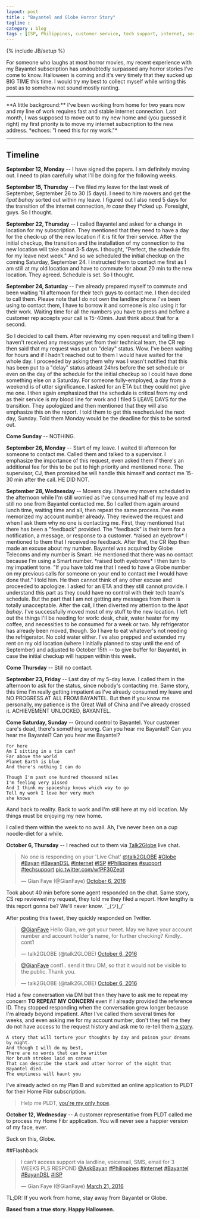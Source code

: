 ```yaml
---
layout: post
title : "Bayantel and Globe Horror Story"
tagline : 
category : blog
tags : [ISP, Philippines, customer service, tech support, internet, services]
---
```

{% include JB/setup %}

For someone who laughs at most horror movies, my recent experience with my Bayantel subscription has undoubtedly surpassed any horror stories I've come to know. Halloween is coming and it's very timely that they sucked up BIG TIME this time. I would try my best to collect myself while writing this post as to somehow not sound mostly ranting. 

<hr>
**A little background:** I've been working from home for two years now and my line of work requires fast and stable internet connection. Last month, I was supposed to move out to my new home and (you guessed it right) my first priority is to move my internet subscription to the new address. *echoes: "I need this for my work."*
<hr>

## Timeline

**September 12, Monday** -- I have signed the papers. I am definitely moving out. I need to plan carefully what I'll be doing for the following weeks.

**September 15, Thursday** -- I've filed my leave for the last week of September, September 26 to 30 (5 days). I need to hire movers and get the *lipat bahay* sorted out within my leave. I figured out I also need 5 days for the transition of the internet connection, *in case* they f*cked up. Foresight, guys. So I thought.

**September 22, Thursday** -- I called Bayantel and asked for a change in location for my subscription. They mentioned that they need to have a day for the check-up of the new location if it is fit for their service. After the initial checkup, the transition and the installation of my connection to the new location will take about 3-5 days. I thought, "Perfect, the schedule fits for my leave next week." And so we scheduled the initial checkup on the coming Saturday, September 24. I instructed them to contact me first as I am still at my old location and have to commute for about 20 min to the new location. They agreed. Schedule is set. So I thought.

**September 24, Saturday** -- I've already prepared myself to commute and been waiting 'til afternoon for their tech guys to contact me. I then decided to call them. Please note that I do not own the landline phone I've been using to contact them, I have to borrow it and someone is also using it for their work. Waiting time for all the numbers you have to press and before a customer rep accepts your call is 15-40min. Just think about that for a second. 

So I decided to call them. After reviewing my open request and telling them I haven't received any messages yet from their technical team, the CR rep then said that my request was put on "delay" status. Wow. I've been waiting for hours and if I hadn't reached out to them I would have waited for the whole day. I proceeded by asking them why was I wasn't notified that this has been put to a "delay" status atleast 24hrs before the set schedule or even on the day of the schedule for the initial checkup so I could have done something else on a Saturday. For someone fully-employed, a day from a weekend is of utter significance. I asked for an ETA but they could not give me one. I then again emphasized that the schedule is critical from my end as their service is my blood line for work and I filed 5 LEAVE DAYS for the transition. They apologized and then mentioned that they will also emphasize this on the report. I told them to get this rescheduled the next day, Sunday. Told them Monday would be the deadline for this to be sorted out.

**Come Sunday** -- NOTHING.

**September 26, Monday** -- Start of my leave. I waited til afternoon for someone to contact me. Called them and talked to a supervisor. I emphasize the importance of this request, even asked them if there's an additional fee for this to be put to high priority and mentioned none. The supervisor, CJ, then promised he will handle this himself and contact me 15-30 min after the call. HE DID NOT.

**September 28, Wednesday** -- Movers day. I have my movers scheduled in the afternoon while I'm still worried as I've consumed half of my leave and still no one from Bayantel contacted me. So I called them again around lunch time, waiting time and all, then repeat the same process. I've even memorized my account number already. They reviewed the request and when I ask them why no one is contacting me. First, they mentioned that there has been a "feedback" provided. The "feedback" is their term for a notification, a message, or response to a customer. \*raised an eyebrow\* I mentioned to them that I received no feedback. After that, the CR Rep then made an excuse about my number. Bayantel was acquired by Globe Telecoms and my number is Smart. He mentioned that there was no contact because I'm using a Smart number. \*raised both eyebrows\* I then turn to my impatient tone. "If you have told me that I need to have a Globe number on my previous calls for someone on your end to contact me I would have done that." I told him. He then cannot think of any other excuse and proceeded to apologize. I asked for an ETA and they still cannot provide. I understand this part as they could have no control with their tech team's schedule. But the part that I am not getting any messages from them is totally unacceptable. After the call, I then diverted my attention to the *lipat bahay*. I've successfully moved most of my stuff to the new location. I left out the things I'll be needing for work: desk, chair, water heater for my coffee, and necessities to be consumed for a week or two. My refrigerator has already been moved, though. So I have to eat whatever's not needing the refrigerator. No cold water either. I've also prepped and extended my rent on my old location (where I initially planned to stay until the end of September) and adjusted to October 15th -- to give buffer for Bayantel, in case the initial checkup will happen within this week.

**Come Thursday** -- Still no contact.

**September 23, Friday** -- Last day of my 5-day leave. I called them in the afternoon to ask for the status, since nobody's contacting me. Same story, this time I'm really getting impatient as I've already consumed my leave and NO PROGRESS AT ALL FROM BAYANTEL. But then if you know me personally, my patience is the Great Wall of China and I've already crossed it. ACHIEVEMENT UNLOCKED, BAYANTEL. 

**Come Saturday, Sunday** -- Ground control to Bayantel. Your customer care's dead, there's something wrong. Can you hear me Bayantel? Can you hear me Bayantel? Can you hear me Bayantel? 

    For here
    Am I sitting in a tin can?
    Far above the world
    Planet Earth is blue
    And there's nothing I can do

    Though I'm past one hundred thousand miles
    I'm feeling very pissed
    And I think my spaceship knows which way to go
    Tell my work I love her very much 
    she knows

Aand back to reality. Back to work and I'm still here at my old location. My things must be enjoying my new home.

I called them within the week to no avail. Ah, I've never been on a cup noodle-diet for a while. 

**October 6, Thursday** -- I reached out to them via [Talk2Globe](http://chat.globe.com.ph/) live chat. 

<blockquote class="twitter-tweet" data-lang="en"><p lang="en" dir="ltr">No one is responding on your &#39;Live Chat&#39; <a href="https://twitter.com/talk2GLOBE">@talk2GLOBE</a> <a href="https://twitter.com/hashtag/Globe?src=hash">#Globe</a> <a href="https://twitter.com/hashtag/Bayan?src=hash">#Bayan</a> <a href="https://twitter.com/hashtag/BayanDSL?src=hash">#BayanDSL</a> <a href="https://twitter.com/hashtag/Internet?src=hash">#Internet</a> <a href="https://twitter.com/hashtag/ISP?src=hash">#ISP</a> <a href="https://twitter.com/hashtag/Philippines?src=hash">#Philippines</a> <a href="https://twitter.com/hashtag/support?src=hash">#support</a> <a href="https://twitter.com/hashtag/techsupport?src=hash">#techsupport</a> <a href="https://t.co/wfPF30Zeqt">pic.twitter.com/wfPF30Zeqt</a></p>&mdash; Gian Faye (@GianFaye) <a href="https://twitter.com/GianFaye/status/783862056416006144">October 6, 2016</a></blockquote>
<script async src="//platform.twitter.com/widgets.js" charset="utf-8"></script>

Took about 40 min before some agent responded on the chat. Same story, CS rep reviewed my request, they told me they filed a report. How lengthy is this report gonna be? We'll never know. ¯\_(ツ)_/¯

After posting this tweet, they quickly responded on Twitter. 

<blockquote class="twitter-tweet" data-lang="en"><p lang="en" dir="ltr"><a href="https://twitter.com/GianFaye">@GianFaye</a> Hello Gian, we got your tweet. May we have your account number and account holder&#39;s name, for further checking? Kindly.. cont1</p>&mdash; talk2GLOBE (@talk2GLOBE) <a href="https://twitter.com/talk2GLOBE/status/783863557859475456">October 6, 2016</a></blockquote>
<script async src="//platform.twitter.com/widgets.js" charset="utf-8"></script>

<blockquote class="twitter-tweet" data-lang="en"><p lang="en" dir="ltr"><a href="https://twitter.com/GianFaye">@GianFaye</a> cont1.. send it thru DM, so that it would not be visible to the public. Thank you.</p>&mdash; talk2GLOBE (@talk2GLOBE) <a href="https://twitter.com/talk2GLOBE/status/783863558702587904">October 6, 2016</a></blockquote>
<script async src="//platform.twitter.com/widgets.js" charset="utf-8"></script>

Had a few conversation via DM but then they have to ask me to repeat my concern **TO REPEAT MY CONCERN** even if I already provided the reference ID. They stopped responding when the conversation grew longer because I'm already beyond impatient. After I've called them several times for weeks, and even asking me for my account number, don't they tell me they do not have access to the request history and ask me to re-tell them [a story](https://www.youtube.com/watch?v=zh4ERYm6Eyg). 

    A story that will torture your thoughts by day and poison your dreams by night.
    And though I will do my best, 
    There are no words that can be written 
    Nor brush strokes laid on canvas
    That can describe the stark and utter horror of the night that Bayantel died.
    The emptiness will haunt you

I've already acted on my Plan B and submitted an online application to PLDT for their Home Fibr subscription. 

> Help me PLDT, [you're my only hope](https://www.youtube.com/watch?v=5cc_h5Ghuj4).

**October 12, Wednesday** -- A customer representative from PLDT called me to process my Home Fibr application. You will never see a happier version of my face, ever.

Suck on this, Globe.

##Flashback

<blockquote class="twitter-tweet" data-lang="en"><p lang="en" dir="ltr">I can&#39;t access support via landline, voicemail, SMS, email for 3 WEEKS PLS RESPOND <a href="https://twitter.com/AskBayan">@AskBayan</a> <a href="https://twitter.com/hashtag/Philippines?src=hash">#Philippines</a> <a href="https://twitter.com/hashtag/internet?src=hash">#internet</a> <a href="https://twitter.com/hashtag/Bayantel?src=hash">#Bayantel</a> <a href="https://twitter.com/hashtag/BayanDSL?src=hash">#BayanDSL</a> <a href="https://twitter.com/hashtag/ISP?src=hash">#ISP</a></p>&mdash; Gian Faye (@GianFaye) <a href="https://twitter.com/GianFaye/status/711759687251664896">March 21, 2016</a></blockquote>
<script async src="//platform.twitter.com/widgets.js" charset="utf-8"></script>

TL;DR: If you work from home, stay away from Bayantel or Globe. 

**Based from a true story. Happy Halloween.** 


